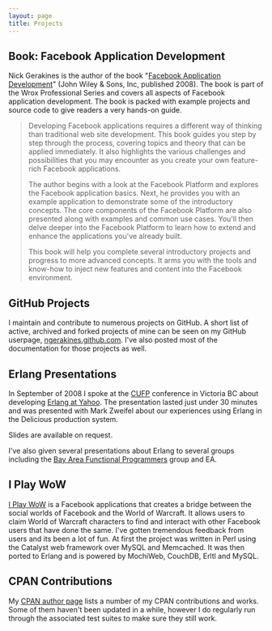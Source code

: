 ```yaml
---
layout: page
title: Projects
---
```


<h2>Book: Facebook Application Development</h2>

Nick Gerakines is the author of the book "[Facebook Application Development](http://www.amazon.com/dp/0470246669/socklabs-20)" (John Wiley & Sons, Inc, published 2008). The book is part of the Wrox Professional Series and covers all aspects of Facebook application development. The book is packed with example projects and source code to give readers a very hands-on guide.

> Developing Facebook applications requires a different way of thinking than traditional web site development. This book guides you step by step through the process, covering topics and theory that can be applied immediately. It also highlights the various challenges and possibilities that you may encounter as you create your own feature-rich Facebook applications.
> 
> The author begins with a look at the Facebook Platform and explores the Facebook application basics. Next, he provides you with an example application to demonstrate some of the introductory concepts. The core components of the Facebook Platform are also presented along with examples and common use cases. You'll then delve deeper into the Facebook Platform to learn how to extend and enhance the applications you've already built.
> 
> This book will help you complete several introductory projects and progress to more advanced concepts. It arms you with the tools and know-how to inject new features and content into the Facebook environment.

<h2>GitHub Projects</h2>

I maintain and contribute to numerous projects on GitHub. A short list of active, archived and forked projects of mine can be seen on my GitHub userpage, [ngerakines.github.com](http://ngerakines.github.com/). I've also posted most of the documentation for those projects as well.

<h2>Erlang Presentations</h2>

In September of 2008 I spoke at the [CUFP](http://cufp.galois.com/) conference in Victoria BC about developing [Erlang at Yahoo](http://cufp.galois.com/2008/abstracts.html). The presentation lasted just under 30 minutes and was presented with Mark Zweifel about our experiences using Erlang in the Delicious production system.

Slides are available on request.

I've also given several presentations about Erlang to several groups including the [Bay Area Functional Programmers](http://www.bayfp.org/blog) group and EA.

<h2>I Play WoW</h2>

[I Play WoW](http://www.facebook.com/apps/application.php?id=2359644980) is a Facebook applications that creates a bridge between the social worlds of Facebook and the World of Warcraft. It allows users to claim World of Warcraft characters to find and interact with other Facebook users that have done the same. I've gotten tremendous feedback from users and its been a lot of fun. At first the project was written in Perl using the Catalyst web framework over MySQL and Memcached. It was then ported to Erlang and is powered by MochiWeb, CouchDB, Erltl and MySQL.

<h2>CPAN Contributions</h2>

My [CPAN author page](http://search.cpan.org/~sock/) lists a number of my CPAN contributions and works. Some of them haven't been updated in a while, however I do regularly run through the associated test suites to make sure they still work.
